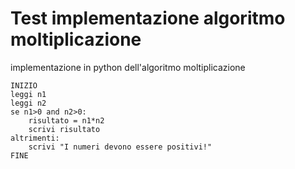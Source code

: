 #  Test implementazione algoritmo moltiplicazione
implementazione in python dell'algoritmo moltiplicazione

```
INIZIO
leggi n1
leggi n2
se n1>0 and n2>0:
    risultato = n1*n2
    scrivi risultato
altrimenti:
    scrivi "I numeri devono essere positivi!"
FINE
```
